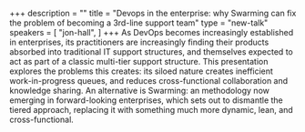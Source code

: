 +++
description = ""
title = "Devops in the enterprise: why Swarming can fix the problem of becoming a 3rd-line support team"
type = "new-talk"
speakers = [
        "jon-hall",
]
+++
As DevOps becomes increasingly established in enterprises, its practitioners are increasingly finding their products absorbed into traditional IT support structures, and themselves expected to act as part of a classic multi-tier support structure. This presentation explores the problems this creates: its siloed nature creates inefficient work-in-progress queues, and reduces cross-functional collaboration and knowledge sharing. An alternative is Swarming: an methodology now emerging in forward-looking enterprises, which sets out to dismantle the tiered approach, replacing it with something much more dynamic, lean, and cross-functional.